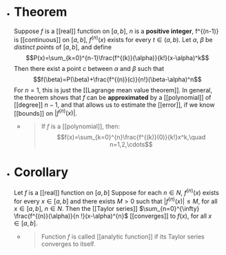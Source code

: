 - # Theorem
  Suppose $f$ is a [[real]] function on $[a, b]$, $n$ is a **positive integer**, f^{(n-1)} is [[continuous]] on $[a, b]$, $f^{(n)}(x)$ exists for every $t\in(a, b)$. Let $\alpha$, $\beta$ be *distinct points* of $[a, b]$, and define
  $$P(x)=\sum_{k=0}^{n-1}\frac{f^{(k)}(\alpha)}{k!}(x-\alpha)^k$$
  Then there exist a point $c$ between $\alpha$ and $\beta$ such that
  $$f(\beta)=P(\beta)+\frac{f^{(n)}(c)}{n!}(\beta-\alpha)^n$$
  For $n = 1$, this is just the [[Lagrange mean value theorem]]. 
  In general, the theorem shows that $f$ can be **approximated** by a [[polynomial]] of [[degree]] $n - 1$, and that allows us to estimate the [[error]], if we know [[bounds]] on $\left|f^{(n)}(x)\right|$.
	- >If $f$ is a [[polynomial]], then:
	  $$f(x)=\sum_{k=0}^{n}\frac{f^{(k)}(0)}{k!}x^k,\quad n=1,2,\cdots$$
- # Corollary
  Let $f$ is a [[real]] function on $[a, b]$ Suppose for each  $n\in N$, $f^{(n)}(x)$ exists for every $x \in[a, b]$ and there exists $M>0$ such that $\left|f^{(n)}(x)\right| \leq M$, for all $x \in[a, b]$, $n \in N$. Then the [[Taylor series]] $\sum_{n=0}^{\infty} \frac{f^{(n)}(\alpha)}{n !}(x-\alpha)^{n}$  [[converges]] to $f(x)$, for all $x \in[a, b]$.
	- > Function $f$ is called [[analytic function]] if its Taylor series converges to itself.
